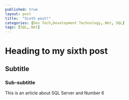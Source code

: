 ```yaml
---
published: true
layout: post
title:  "Sixth post!"
categories: [Dev Tech,Development Technology,.Net, SQL]
tags: [SQL,.Net]
---
```



# Heading to my sixth post
## Subtitle
### Sub-subtitle
This is an article about SQL Server and Number 6
